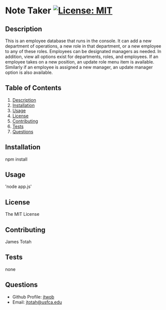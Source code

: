 # Note Taker [![License: MIT](https://img.shields.io/badge/License-MIT-yellow.svg)](https://opensource.org/licenses/MIT)

## Description
This is an employee database that runs in the console. It can add a new department of operations, a new role in that department, or a new employee to any of these roles. Employees can be designated managers as needed. In addition, view all options exist for departments, roles, and employees. If an employee takes on a new position, an update role menu item is available. Similarly if an employee is assigned a new manager, an update manager option is also available.

## Table of Contents
1. [Description](#description)
2. [Installation](#installation)
3. [Usage](#usage)
4. [License](#license)
5. [Contributing](#contributing)
6. [Tests](#tests)
7. [Questions](#questions)

## Installation
npm install

## Usage
'node app.js'

## License
The MIT License

## Contributing
James Totah

## Tests
none

## Questions

- Github Profile: [jtwob](https://github.com/jtwob)
- Email: jtotah@usfca.edu